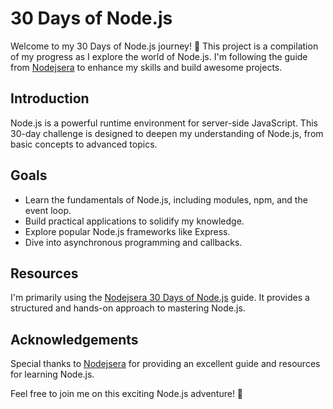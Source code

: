 # 30 Days of Node.js

Welcome to my 30 Days of Node.js journey! 🚀 This project is a compilation of my progress as I explore the world of Node.js. I'm following the guide from [Nodejsera](https://www.nodejsera.com/30-days-of-node.html) to enhance my skills and build awesome projects.

## Introduction

Node.js is a powerful runtime environment for server-side JavaScript. This 30-day challenge is designed to deepen my understanding of Node.js, from basic concepts to advanced topics.

## Goals

- Learn the fundamentals of Node.js, including modules, npm, and the event loop.
- Build practical applications to solidify my knowledge.
- Explore popular Node.js frameworks like Express.
- Dive into asynchronous programming and callbacks.

## Resources

I'm primarily using the [Nodejsera 30 Days of Node.js](https://www.nodejsera.com/30-days-of-node.html) guide. It provides a structured and hands-on approach to mastering Node.js.

## Acknowledgements

Special thanks to [Nodejsera](https://www.nodejsera.com/) for providing an excellent guide and resources for learning Node.js.

Feel free to join me on this exciting Node.js adventure! 🚀
